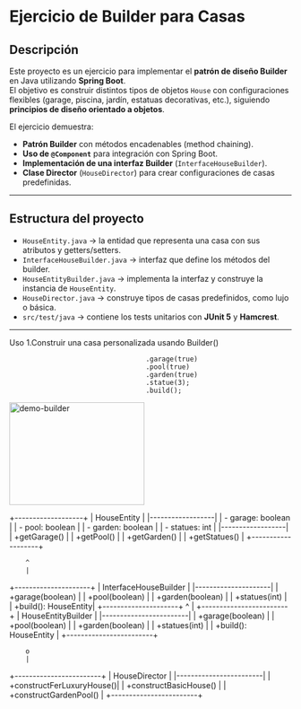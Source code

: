 # Ejercicio de Builder para Casas

## Descripción
Este proyecto es un ejercicio para implementar el **patrón de diseño Builder** en Java utilizando **Spring Boot**.  
El objetivo es construir distintos tipos de objetos `House` con configuraciones flexibles (garage, piscina, jardín, estatuas decorativas, etc.), siguiendo **principios de diseño orientado a objetos**.

El ejercicio demuestra:

- **Patrón Builder** con métodos encadenables (method chaining).
- **Uso de `@Component`** para integración con Spring Boot.
- **Implementación de una interfaz Builder** (`InterfaceHouseBuilder`).
- **Clase Director** (`HouseDirector`) para crear configuraciones de casas predefinidas.

---

## Estructura del proyecto

- `HouseEntity.java` → la entidad que representa una casa con sus atributos y getters/setters.
- `InterfaceHouseBuilder.java` → interfaz que define los métodos del builder.
- `HouseEntityBuilder.java` → implementa la interfaz y construye la instancia de `HouseEntity`.
- `HouseDirector.java` → construye tipos de casas predefinidos, como lujo o básica.
- `src/test/java` → contiene los tests unitarios con **JUnit 5** y **Hamcrest**.

---
Uso
1.Construir una casa personalizada usando Builder()

                                      .garage(true)
                                      .pool(true)
                                      .garden(true)
                                      .statue(3);
                                      .build();





<img width="241" height="183" alt="demo-builder" src="https://github.com/user-attachments/assets/116c4d0b-61b1-4763-b709-65680ff03036" />













+-------------------+
|   HouseEntity     |
|------------------|
| - garage: boolean |
| - pool: boolean   |
| - garden: boolean |
| - statues: int    |
|------------------|
| +getGarage()      |
| +getPool()        |
| +getGarden()      |
| +getStatues()     |
+-------------------+

        ^
        |
+---------------------+
|   InterfaceHouseBuilder      |
|---------------------|
| +garage(boolean)     |
| +pool(boolean)       |
| +garden(boolean)     |
| +statues(int)        |
| +build(): HouseEntity|
+---------------------+
        ^
        |
+------------------------+
| HouseEntityBuilder      |
|------------------------|
| +garage(boolean)       |
| +pool(boolean)         |
| +garden(boolean)       |
| +statues(int)          |
| +build(): HouseEntity  |
+------------------------+

        o
        |
+------------------------+
|   HouseDirector        |
|------------------------|
| +constructFerLuxuryHouse()|
| +constructBasicHouse() |
| +constructGardenPool() |
+------------------------+










